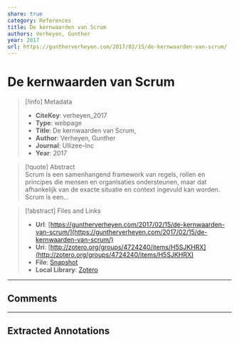 ```yaml
---  
share: true  
category: References  
title: De kernwaarden van Scrum  
authors: Verheyen, Gunther  
year: 2017  
url: https://guntherverheyen.com/2017/02/15/de-kernwaarden-van-scrum/  
---  
```

  
# De kernwaarden van Scrum  
  
> [!info] Metadata  
> - **CiteKey**: verheyen_2017  
> - **Type**: webpage  
> - **Title**: De kernwaarden van Scrum,   
> - **Author**: Verheyen, Gunther  
> - **Journal**: Ullizee-Inc   
> - **Year**: 2017   
  
> [!quote] Abstract  
> Scrum is een samenhangend framework van regels, rollen en principes die mensen en organisaties ondersteunen, maar dat afhankelijk van de exacte situatie en context ingevuld kan worden. Scrum is een…  
  
> [!abstract] Files and Links  
> - **Url**: [https://guntherverheyen.com/2017/02/15/de-kernwaarden-van-scrum/](https://guntherverheyen.com/2017/02/15/de-kernwaarden-van-scrum/)  
> - **Uri**: [http://zotero.org/groups/4724240/items/H5SJKHRX](http://zotero.org/groups/4724240/items/H5SJKHRX)  
> - **File**: [Snapshot](file:///Users/jan/Zotero/storage/R2FLVHSB/de-kernwaarden-van-scrum.html)  
> - **Local Library**: [Zotero]((zotero://select/groups/4724240/items/H5SJKHRX))  
  
----  
  
## Comments  
  
  
  
----  
  
## Extracted Annotations  
  
